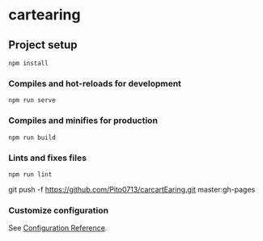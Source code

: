# cartearing

## Project setup
```
npm install
```

### Compiles and hot-reloads for development
```
npm run serve
```

### Compiles and minifies for production
```
npm run build
```

### Lints and fixes files
```
npm run lint
```

git push -f https://github.com/Pito0713/carcartEaring.git master:gh-pages

### Customize configuration
See [Configuration Reference](https://cli.vuejs.org/config/).
